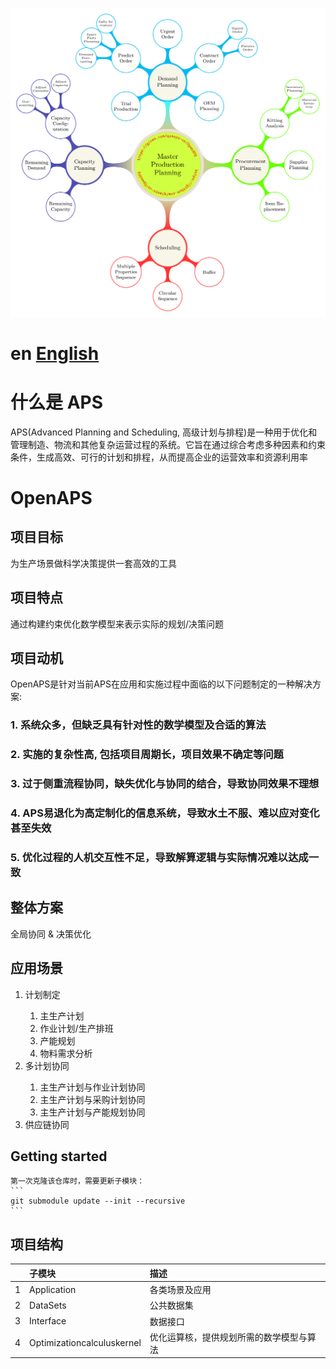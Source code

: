 
![PlanningSystem](Docs/images/planning_system.png)

# en [English](README.en.md)

# 什么是 APS
APS(Advanced Planning and Scheduling, 高级计划与排程)是一种用于优化和管理制造、物流和其他复杂运营过程的系统。它旨在通过综合考虑多种因素和约束条件，生成高效、可行的计划和排程，从而提高企业的运营效率和资源利用率

# OpenAPS
## 项目目标
为生产场景做科学决策提供一套高效的工具

## 项目特点
通过构建约束优化数学模型来表示实际的规划/决策问题

## 项目动机
OpenAPS是针对当前APS在应用和实施过程中面临的以下问题制定的一种解决方案:

### 1. 系统众多，但缺乏具有针对性的数学模型及合适的算法
### 2. 实施的复杂性高, 包括项目周期长，项目效果不确定等问题
### 3. 过于侧重流程协同，缺失优化与协同的结合，导致协同效果不理想
### 4. APS易退化为高定制化的信息系统，导致水土不服、难以应对变化甚至失效
### 5. 优化过程的人机交互性不足，导致解算逻辑与实际情况难以达成一致

## 整体方案
全局协同 & 决策优化

## 应用场景
<ol>
    <li>计划制定</li>
    <ol>
        <li>主生产计划</li>
        <li>作业计划/生产排班</li>
        <li>产能规划</li>
        <li>物料需求分析</li>
    </ol>
    <li>多计划协同</li>
    <ol>
        <li>主生产计划与作业计划协同</li>
        <li>主生产计划与采购计划协同</li>
        <li>主生产计划与产能规划协同</li>
    </ol>
    <li>供应链协同</li>
</ol>

## Getting started
    第一次克隆该仓库时，需要更新子模块：
    ```
    git submodule update --init --recursive
    ```

## 项目结构
|   | 子模块                     | 描述                                     |
|:--|:---------------------------|:-----------------------------------------|
| 1 | Application                | 各类场景及应用                           |
| 2 | DataSets                   | 公共数据集                               |
| 3 | Interface                  | 数据接口                                 |
| 4 | Optimizationcalculuskernel | 优化运算核，提供规划所需的数学模型与算法 |
